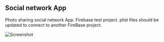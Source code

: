 ## Social network App

Photo sharing social network App. Firebase test project.
plist files should be updated to connect to another FireBase project.

![Screenshot](https://user-images.githubusercontent.com/774359/29748967-860a409a-8b2a-11e7-9904-02570c721922.png)

